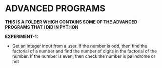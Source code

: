 <h1>ADVANCED PROGRAMS</h1>

**THIS IS A FOLDER WHICH CONTAINS SOME OF THE ADVANCED PROGRAMS THAT I DID IN PYTHON**

**EXPERIMENT-1:**
- Get an integer input from a user. If the number is odd, then find the factorial of
a number and find the number of digits in the factorial of the number. If the
number is even, then check the number is palindrome or not
